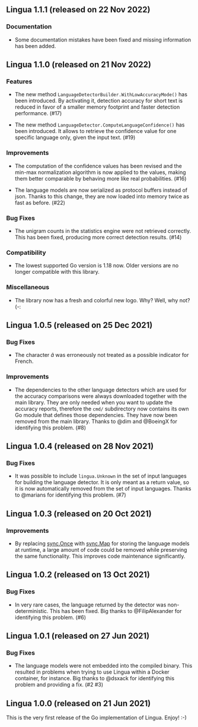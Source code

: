 ## Lingua 1.1.1 (released on 22 Nov 2022)

### Documentation

- Some documentation mistakes have been fixed and missing information has been added.

## Lingua 1.1.0 (released on 21 Nov 2022)

### Features

- The new method `LanguageDetectorBuilder.WithLowAccuracyMode()` has been
  introduced. By activating it, detection accuracy for short text is reduced 
  in favor of a smaller memory footprint and faster detection performance. (#17)

- The new method `LanguageDetector.ComputeLanguageConfidence()` has been
  introduced. It allows to retrieve the confidence value for one specific
  language only, given the input text. (#19)

### Improvements

- The computation of the confidence values has been revised and the min-max
  normalization algorithm is now applied to the values, making them better
  comparable by behaving more like real probabilities. (#16)

- The language models are now serialized as protocol buffers instead of json.
  Thanks to this change, they are now loaded into memory twice as fast as before. (#22)

### Bug Fixes

- The unigram counts in the statistics engine were not retrieved correctly.
  This has been fixed, producing more correct detection results. (#14)

### Compatibility

- The lowest supported Go version is 1.18 now. Older versions are no longer
  compatible with this library.

### Miscellaneous

- The library now has a fresh and colorful new logo. Why? Well, why not? (-:

## Lingua 1.0.5 (released on 25 Dec 2021)

### Bug Fixes

- The character *â* was erroneously not treated as a possible indicator
  for French.

### Improvements

- The dependencies to the other language detectors which are used for
  the accuracy comparisons were always downloaded together with the main
  library. They are only needed when you want to update the accuracy reports,
  therefore the `cmd/` subdirectory now contains its own Go module that defines
  those dependencies. They have now been removed from the main library.
  Thanks to @dim and @BoeingX for identifying this problem. (#8)

## Lingua 1.0.4 (released on 28 Nov 2021)

### Bug Fixes

- It was possible to include `lingua.Unknown` in the set of input languages
  for building the language detector. It is only meant as a return value,
  so it is now automatically removed from the set of input languages.
  Thanks to @marians for identifying this problem. (#7)

## Lingua 1.0.3 (released on 20 Oct 2021)

### Improvements

- By replacing [sync.Once](https://pkg.go.dev/sync#Once) with 
  [sync.Map](https://pkg.go.dev/sync#Map) for storing the language models
  at runtime, a large amount of code could be removed while preserving 
  the same functionality. This improves code maintenance significantly.

## Lingua 1.0.2 (released on 13 Oct 2021)

### Bug Fixes

- In very rare cases, the language returned by the detector was non-deterministic.
  This has been fixed. Big thanks to @FilipAlexander for identifying this problem. (#6)

## Lingua 1.0.1 (released on 27 Jun 2021)

### Bug Fixes

- The language models were not embedded into the compiled binary. 
  This resulted in problems when trying to use Lingua within a Docker container, 
  for instance. Big thanks to @dsxack for identifying this problem and providing a fix. (#2 #3)

## Lingua 1.0.0 (released on 21 Jun 2021)

This is the very first release of the Go implementation of Lingua. Enjoy! :-)
